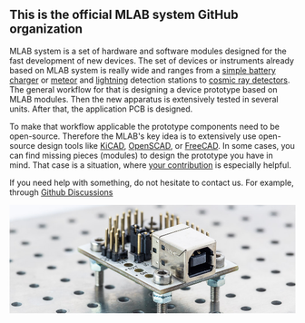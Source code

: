 ## This is the official MLAB system GitHub organization 

MLAB system is a set of hardware and software modules designed for the fast development of new devices. The set of devices or instruments already based on MLAB system is really wide and ranges from a [simple battery charger](https://github.com/MLAB-project/Li-ion-Charger) or [meteor](https://github.com/bolidozor/RMDS) and [lightning](https://github.com/UniversalScientificTechnologies/RSMS01) detection stations to [cosmic ray detectors](https://github.com/UniversalScientificTechnologies/AIRDOS02).
The general workflow for that is designing a device prototype based on MLAB modules. Then the new apparatus is extensively tested in several units. After that, the application PCB is designed.

To make that workflow applicable the prototype components need to be open-source. Therefore the MLAB's key idea is to extensively use open-source design tools like [KiCAD](https://www.kicad.org/), [OpenSCAD](https://openscad.org/), or [FreeCAD](https://www.freecadweb.org/). 
In some cases, you can find missing pieces (modules) to design the prototype you have in mind. That case is a situation, where [your contribution](https://wiki.mlab.cz/doku.php?id=en:rules) is especially helpful.

If you need help with something, do not hesitate to contact us. For example, through [Github Discussions](https://github.com/orgs/MLAB-project/discussions)

![MLAB kit system module on ALBASE](https://github.com/mlab-modules/USBI2C01/raw/USBI2C01A/doc/img/USBI2C01A_small-5.jpg)

<!--

**Here are some ideas to get you started:**

🙋‍♀️ A short introduction - what is your organization all about?
🌈 Contribution guidelines - how can the community get involved?
👩‍💻 Useful resources - where can the community find your docs? Is there anything else the community should know?
🍿 Fun facts - what does your team eat for breakfast?
🧙 Remember, you can do mighty things with the power of [Markdown](https://docs.github.com/github/writing-on-github/getting-started-with-writing-and-formatting-on-github/basic-writing-and-formatting-syntax)
-->
